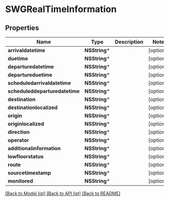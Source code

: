 # SWGRealTimeInformation

## Properties
Name | Type | Description | Notes
------------ | ------------- | ------------- | -------------
**arrivaldatetime** | **NSString*** |  | [optional] 
**duetime** | **NSString*** |  | [optional] 
**departuredatetime** | **NSString*** |  | [optional] 
**departureduetime** | **NSString*** |  | [optional] 
**scheduledarrivaldatetime** | **NSString*** |  | [optional] 
**scheduleddeparturedatetime** | **NSString*** |  | [optional] 
**destination** | **NSString*** |  | [optional] 
**destinationlocalized** | **NSString*** |  | [optional] 
**origin** | **NSString*** |  | [optional] 
**originlocalized** | **NSString*** |  | [optional] 
**direction** | **NSString*** |  | [optional] 
**operator** | **NSString*** |  | [optional] 
**additionalinformation** | **NSString*** |  | [optional] 
**lowfloorstatus** | **NSString*** |  | [optional] 
**route** | **NSString*** |  | [optional] 
**sourcetimestamp** | **NSString*** |  | [optional] 
**monitored** | **NSString*** |  | [optional] 

[[Back to Model list]](../README.md#documentation-for-models) [[Back to API list]](../README.md#documentation-for-api-endpoints) [[Back to README]](../README.md)


